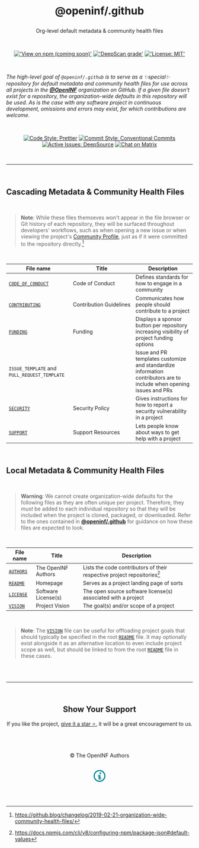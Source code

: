<h1 align="center">

@openinf/.github

</h1>

<div align="center">

Org-level default metadata & community health files

<br />

[!['View on npm (coming soon)'][npm-badge--shields]][npm-badge-url]
[!['DeepScan grade'][deepscan-badge]][deepscan-url]
[!['License: MIT'][license-badge--shields]][license-badge-url]

</div>

<br />

_The high-level goal of `@openinf/.github` is to serve as a ✨special✨
repository for default metadata and community health files for use across all
projects in the [**@OpenINF**] organization on GitHub. If a given file doesn't
exist for a repository, the organization-wide defaults in this repository will
be used. As is the case with any software project in continuous development,
omissions and errors may exist, for which contributions are welcome._

<br />

<div align="center">

[![Code Style: Prettier][prettier-badge]][prettier-url]
[![Commit Style: Conventional Commits][conventional-commits-badge]][conventional-commits-url]
[![Active Issues: DeepSource][deepsource-badge]][deepsource-url]
[![Chat on Matrix][matrix-badge--shields]][matrix-url]

</div>

<br />

---

<br />

<h2>Cascading&nbsp;Metadata&nbsp;&amp; Community&nbsp;Health&nbsp;Files</h2>

<br />

> **Note**: While these files themseves won't appear in the file browser or Git
> history of each repository, they will be surfaced throughout developers'
> workflows, such as when opening a new issue or when viewing the project's
> [Community Profile], just as if it were committed to the repository
> directly.[^1]

<br /><div align="center">

| File name                                    | Title                        | Description                                                                                                          |
| -------------------------------------------- | ---------------------------- | -------------------------------------------------------------------------------------------------------------------- |
| [`CODE_OF_CONDUCT`]                          | Code&nbsp;of&nbsp;Conduct    | Defines standards for how to engage in a community                                                                   |
| [`CONTRIBUTING`]                             | Contribution&nbsp;Guidelines | Communicates how people should contribute to a project                                                               |
| [`FUNDING`]                                  | Funding                      | Displays a sponsor button per repository increasing visibility of project funding options                            |
| `ISSUE_TEMPLATE` and `PULL_REQUEST_TEMPLATE` |                              | Issue and PR templates customize and standardize information contributors are to include when opening issues and PRs |
| [`SECURITY`]                                 | Security&nbsp;Policy         | Gives instructions for how to report a security vulnerability in a project                                           |
| [`SUPPORT`]                                  | Support&nbsp;Resources       | Lets people know about ways to get help with a project                                                               |

</div><br />

<h2>Local&nbsp;Metadata&nbsp;&amp; Community&nbsp;Health&nbsp;Files</h2>

<br />

> **Warning**: We cannot create organization-wide defaults for the following
> files as they are often unique per project. Therefore, they _must_ be added to
> each individual repository so that they will be included when the project is
> cloned, packaged, or downloaded. Refer to the ones contained in
> [**@openinf/.github**] for guidance on how these files are expected to look.

<br /><div align="center">

| File name   | Title               | Description                                                              |
| ----------- | ------------------- | ------------------------------------------------------------------------ |
| [`AUTHORS`] | The OpenINF Authors | Lists the code contributors of their respective project repositories[^2] |
| [`README`]  | Homepage            | Serves as a project landing page of sorts                                |
| [`LICENSE`] | Software License(s) | The open source software license(s) associated with a project            |
| [`VISION`]  | Project Vision      | The goal(s) and/or scope of a project                                    |

</div><br />

> **Note**: The [`VISION`] file can be useful for offloading project goals that
> should typically be specified in the root [`README`] file. It may optionally
> exist alongside it as an alternative location to even include project scope as
> well, but should be linked to from the root [`README`] file in these cases.

<br /><br />

---

<br />

<div align="center">

<h2>Show Your Support</h2>

<!-- Give a ⭐️ if this project helped you! -->

If you like the project, [give it a star ⭐️], it will be a great encouragement
to us.

<br /><br />

&copy; The OpenINF Authors

<br />

<a title="The OpenINF website" href="https://open.inf.is" rel="author">
  <img alt="The OpenINF logo" height="32px" width="32px" src="https://raw.githubusercontent.com/openinf/openinf.github.io/live/logo.svg?sanitize=true">
</a>

</div>

<br /><br />

[^1]:
    <https://github.blog/changelog/2019-02-21-organization-wide-community-health-files/>

[^2]:
    <https://docs.npmjs.com/cli/v8/configuring-npm/package-json#default-values>

<!-- prettier-ignore-start -->
<!-- PRESERVE LINK DEFINITION LABEL CASE - START -->

[give it a star ⭐️]: https://github.com/openinf/.github/stargazers

[**@openinf**]: https://github.com/openinf
[**@openinf/.github**]: https://github.com/openinf/.github
[`AUTHORS`]:
  https://github.com/openinf/.github/blob/HEAD/AUTHORS
  'List of people who have contributed code to this project'
[`CODE_OF_CONDUCT`]:
  https://github.com/openinf/.github/blob/HEAD/CODE_OF_CONDUCT.md
  'Standards for how to engage with the project community'
[`CONTRIBUTING`]:
  https://github.com/openinf/.github/blob/HEAD/CONTRIBUTING.md
  'Contribution guidelines for this project'
[`FUNDING`]:
  https://github.com/openinf/.github/blob/HEAD/.github/FUNDING.yml
  'How to financially support maintenance/development of @openinf projects'
[`LICENSE`]:
  https://github.com/openinf/.github/blob/HEAD/LICENSE
  'The open source software license(s) associated with this project'
[`README`]:
  https://github.com/openinf/.github/blob/HEAD/README.md
  'The landing/home page of this project'
[`SECURITY`]:
  https://github.com/openinf/.github/blob/HEAD/SECURITY.md
  'Instructions on how to report security vulnerabilities for this project'
[`SUPPORT`]:
  https://github.com/openinf/.github/blob/HEAD/SUPPORT.md
  'Where to get help on this project'
[`VISION`]:
  https://github.com/openinf/.github/blob/HEAD/VISION.md
  'What the goal(s) and/or scope are of this project'

[Community Profile]:
  https://github.com/openinf/.github/community

[deepscan-badge]: https://badgen.net/deepscan/grade/team/18447/project/22132/branch/651065?icon=deepscan 'DeepScan grade'
[deepscan-url]: https://deepscan.io/dashboard#view=project&tid=18447&pid=22132&bid=651065 'DeepScan grade'
[deepsource-badge]: https://deepsource.io/gh/openinf/.github.svg/?label=active+issues&show_trend=true&token=L0v9-o_H8dv7EsWlUtV0899k
[deepsource-url]: https://deepsource.io/gh/openinf/.github/?ref=repository-badge 'Active Issues: DeepSource'
[conventional-commits-badge]: https://img.shields.io/badge/commit%20style-Conventional-%23fa6673?logoColor=white&logo=data:image/svg+xml;base64,PHN2ZyB4bWxucz0iaHR0cDovL3d3dy53My5vcmcvMjAwMC9zdmciIHZpZXdCb3g9IjAgMCAzMCAzMCI+PHBhdGggc3R5bGU9ImZpbGw6ICNGRkYiIGQ9Ik0xNSwyQTEzLDEzLDAsMSwxLDIsMTUsMTMsMTMsMCwwLDEsMTUsMm0wLTJBMTUsMTUsMCwxLDAsMzAsMTUsMTUsMTUsMCwwLDAsMTUsMFoiLz48L3N2Zz4K 'Commit Style: Conventional Commits'
[conventional-commits-url]: https://www.conventionalcommits.org 'Commit Style: Conventional Commits'
[matrix-badge--shields]: https://img.shields.io/badge/matrix-join%20chat-%2346BC99?logo=matrix 'Chat on Matrix'
[matrix-url]: https://matrix.to/#/#openinf:matrix.org 'You&apos;re invited to talk on Matrix'
[license-badge--shields]: https://img.shields.io/badge/license-MIT-blue.svg?logo=github 'License: MIT'
[license-badge-url]: https://spdx.org/licenses/MIT.html 'License: MIT'
[npm-badge--shields]: https://img.shields.io/badge/packages-6-2a2a2a.svg?logo=npm 'View our packages on npm'
[npm-badge-url]: https://www.npmjs.com/org/openinf 'View all of OpenINF&apos;s packages published to the npm registry'
[prettier-badge]: https://img.shields.io/badge/code_style-Prettier-ff69b4.svg?logo=prettier 'Code Style: Prettier'
[prettier-url]: https://prettier.io/playground 'Code Style: Prettier'

<!-- PRESERVE LINK DEFINITION LABEL CASE - END -->
<!-- prettier-ignore-end -->
